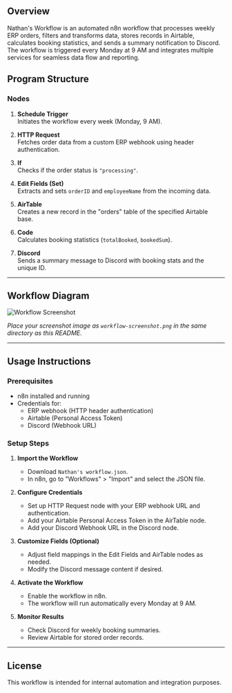 ## Overview

Nathan's Workflow is an automated n8n workflow that processes weekly ERP orders, filters and transforms data, stores records in Airtable, calculates booking statistics, and sends a summary notification to Discord. The workflow is triggered every Monday at 9 AM and integrates multiple services for seamless data flow and reporting.



## Program Structure

### Nodes

1. **Schedule Trigger**  
   Initiates the workflow every week (Monday, 9 AM).

2. **HTTP Request**  
   Fetches order data from a custom ERP webhook using header authentication.

3. **If**  
   Checks if the order status is `"processing"`.

4. **Edit Fields (Set)**  
   Extracts and sets `orderID` and `employeeName` from the incoming data.

5. **AirTable**  
   Creates a new record in the "orders" table of the specified Airtable base.

6. **Code**  
   Calculates booking statistics (`totalBooked`, `bookedSum`).

7. **Discord**  
   Sends a summary message to Discord with booking stats and the unique ID.

---

## Workflow Diagram

![Workflow Screenshot](./workflow-screenshot.png)

*Place your screenshot image as `workflow-screenshot.png` in the same directory as this README.*

---

## Usage Instructions

### Prerequisites

- n8n installed and running
- Credentials for:
  - ERP webhook (HTTP header authentication)
  - Airtable (Personal Access Token)
  - Discord (Webhook URL)

### Setup Steps

1. **Import the Workflow**
   - Download `Nathan's workflow.json`.
   - In n8n, go to "Workflows" > "Import" and select the JSON file.

2. **Configure Credentials**
   - Set up HTTP Request node with your ERP webhook URL and authentication.
   - Add your Airtable Personal Access Token in the AirTable node.
   - Add your Discord Webhook URL in the Discord node.

3. **Customize Fields (Optional)**
   - Adjust field mappings in the Edit Fields and AirTable nodes as needed.
   - Modify the Discord message content if desired.

4. **Activate the Workflow**
   - Enable the workflow in n8n.
   - The workflow will run automatically every Monday at 9 AM.

5. **Monitor Results**
   - Check Discord for weekly booking summaries.
   - Review Airtable for stored order records.

---

## License

This workflow is intended for internal automation and integration purposes.

